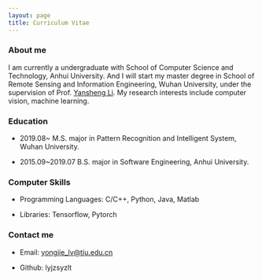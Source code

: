 ```yaml
---
layout: page
title: Curriculum Vitae 
---
```

### About me

I am currently a undergraduate with School of Computer Science and Technology, Anhui University. And I will start my master degree in School of Remote Sensing and Information Engineering, Wuhan University, under the supervision of Prof. <a href="http://www.escience.cn/people/liyansheng01/index.html">Yansheng Li</a>. My research interests include computer vision, machine learning.


### Education

* 2019.08~ M.S. major in Pattern Recognition and Intelligent System, Wuhan University.

* 2015.09~2019.07 B.S. major in Software Engineering, Anhui University.	


### Computer Skills

* Programming Languages: C/C++, Python, Java, Matlab

* Libraries: Tensorflow, Pytorch

### Contact me  

* Email: yongjie_lv@tju.edu.cn
 
* Github: lyjzsyzlt
 





